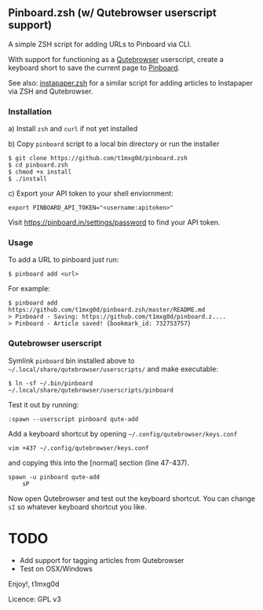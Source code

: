 Pinboard.zsh (w/ Qutebrowser userscript support)
---

A simple ZSH script for adding URLs to Pinboard via CLI.

With support for functioning as a [Qutebrowser](https://qutebrowser.org) userscript, create a keyboard short to save the current page to [Pinboard](https://pinboard.in).

See also: [instapaper.zsh](https://github.com/t1mxg0d/instapaper.zsh) for a similar script for adding articles to Instapaper via ZSH and Qutebrowser.

### Installation

a) Install `zsh` and `curl` if not yet installed

b) Copy `pinboard` script to a local bin directory or run the installer


    $ git clone https://github.com/t1mxg0d/pinboard.zsh
    $ cd pinboard.zsh
    $ chmod +x install
    $ ./install

c) Export your API token to your shell enviornment:

    export PINBOARD_API_TOKEN="<username:apitoken>"

Visit https://pinboard.in/settings/password to find your API token.

### Usage

To add a URL to pinboard just run:

    $ pinboard add <url>

For example:

    $ pinboard add https://github.com/t1mxg0d/pinboard.zsh/master/README.md
    > Pinboard - Saving: https://github.com/t1mxg0d/pinboard.z....
    > Pinboard - Article saved! {bookmark_id: 732753757}

### Qutebrowser userscript

Symlink `pinboard` bin installed above to `~/.local/share/qutebrowser/userscripts/` and make executable:

    $ ln -sf ~/.bin/pinboard ~/.local/share/qutebrowser/userscripts/pinboard

Test it out by running:

    :spawn --userscript pinboard qute-add

Add a keyboard shortcut by opening `~/.config/qutebrowser/keys.conf`

    vim +437 ~/.config/qutebrowser/keys.conf

and copying this into the [normal] section (line 47-437).

    spawn -u pinboard qute-add
        sP

Now open Qutebrowser and test out the keyboard shortcut. You can change `sI` so whatever keyboard shortcut you like.

# TODO

- Add support for tagging articles from Qutebrowser
- Test on OSX/Windows

Enjoy!,
t1mxg0d

Licence: GPL v3
